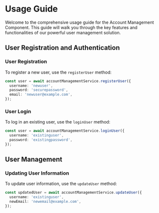 # Usage Guide

Welcome to the comprehensive usage guide for the Account Management Component. This guide will walk you through the key features and functionalities of our powerful user management solution.

## User Registration and Authentication

### User Registration

To register a new user, use the `registerUser` method:

```typescript
const user = await accountManagementService.registerUser({
  username: 'newuser',
  password: 'securepassword',
  email: 'newuser@example.com',
});
```

### User Login

To log in an existing user, use the `loginUser` method:

```typescript
const user = await accountManagementService.loginUser({
  username: 'existinguser',
  password: 'existingpassword',
});
```

## User Management

### Updating User Information

To update user information, use the `updateUser` method:

```typescript
const updatedUser = await accountManagementService.updateUser({
  username: 'existinguser',
  newEmail: 'newemail@example.com',
});
```
